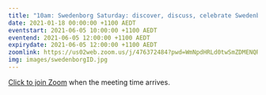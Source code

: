 ```yaml
---
title: "10am: Swedenborg Saturday: discover, discuss, celebrate Swedenborg's life and writings"
date: 2021-01-18 00:00:00 +1100 AEDT
eventstart: 2021-06-05 10:00:00 +1100 AEDT
eventend: 2021-06-05 12:00:00 +1100 AEDT
expirydate: 2021-06-05 12:00:00 +1100 AEDT
zoomlink: https://us02web.zoom.us/j/476372484?pwd=WmNpdHRLd0twSmZDMENQRit3aE8zZz09
img: images/swedenborgID.jpg
---
```


[Click to join Zoom](https://us02web.zoom.us/j/476372484?pwd=WmNpdHRLd0twSmZDMENQRit3aE8zZz09) when the meeting time arrives.